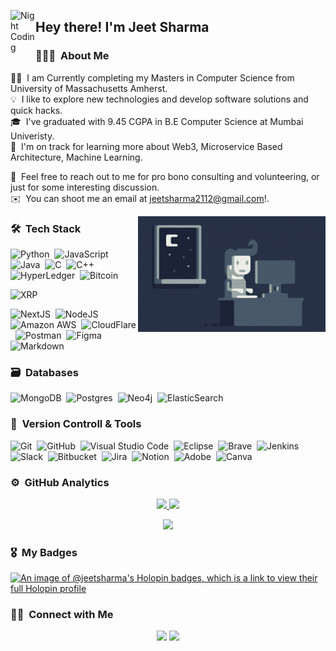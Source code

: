 <!--
![Jeet Sharma Banner](https://github.com/JeetDSharma/JeetDSharma/blob/8b3abf28d4d62728caf9ee9c177f48b058cbb997/assets/ASK%20Banner%20Image%20Github.png)
-->
<img alt="Night Coding" src="./assets/Hand%20Wave.gif" width='40' align="left"/><h2 align="left">Hey there! I'm Jeet Sharma</h2>

<!-- ## 👋 &nbsp;Hey there! I'm Jeet Sharma -->

### 👨🏻‍💻 &nbsp;About Me

👨‍💻 &nbsp;I am Currently completing my Masters in Computer Science from University of Massachusetts Amherst.\
💡 &nbsp;I like to explore new technologies and develop software solutions and quick hacks.\
🎓 &nbsp;I've graduated with 9.45 CGPA in B.E Computer Science at Mumbai Univeristy.\
🌱 &nbsp;I'm on track for learning more about Web3, Microservice Based Architecture, Machine Learning.
<!--
✍️ &nbsp;In my free time, I pursue Logo Designing and Blog Writing as hobbies/side hustles.\
-->
💬 &nbsp;Feel free to reach out to me for pro bono consulting and volunteering, or just for some interesting discussion.\
✉️ &nbsp;You can shoot me an email at jeetsharma2112@gmail.com!.
<!--
📄 &nbsp;Please have a look at my [Résumé](https://onedrive.live.com/?authkey=%21AKntgUe4LOwU4xA&id=2C11D5C642133C04%213605&cid=2C11D5C642133C04&parId=root&parQt=sharedby&o=OneUp) for more details about me. I'm open to feedback and suggestions!
-->

<img alt="Night Coding" src="https://raw.githubusercontent.com/AVS1508/AVS1508/master/assets/Night-Coding.gif" align="right"/>

### 🛠 &nbsp;Tech Stack

![Python](https://img.shields.io/badge/python-3670A0?style=for-the-badge&logo=python&logoColor=ffdd54)&nbsp;
![JavaScript](https://img.shields.io/badge/javascript-%23323330.svg?style=for-the-badge&logo=javascript&logoColor=%23F7DF1E)&nbsp;
![Java](https://img.shields.io/badge/java-%23ED8B00.svg?style=for-the-badge&logo=java&logoColor=white)&nbsp;
![C](https://img.shields.io/badge/c-%2300599C.svg?style=for-the-badge&logo=c&logoColor=white)&nbsp;
![C++](https://img.shields.io/badge/c++-%2300599C.svg?style=for-the-badge&logo=c%2B%2B&logoColor=white)&nbsp;
![HyperLedger](https://img.shields.io/badge/hyperledger-2F3134?style=for-the-badge&logo=hyperledger&logoColor=white)&nbsp;
![Bitcoin](https://img.shields.io/badge/Bitcoin-000000?style=for-the-badge&logo=bitcoin&logoColor=white)&nbsp;
<!--
![Ethereum](https://img.shields.io/badge/Ethereum-3C3C3D?style=for-the-badge&logo=Ethereum&logoColor=white)&nbsp;
-->
![XRP](https://img.shields.io/badge/Xrp-black?style=for-the-badge&logo=xrp&logoColor=white)&nbsp;
<!--
![Apache Kafka](https://img.shields.io/badge/Apache%20Kafka-000?style=for-the-badge&logo=apachekafka)&nbsp;
-->
![NextJS](https://img.shields.io/badge/next%20js-000000?style=for-the-badge&logo=nextdotjs&logoColor=white)&nbsp;
![NodeJS](https://img.shields.io/badge/Node%20js-339933?style=for-the-badge&logo=nodedotjs&logoColor=white)&nbsp;
![Amazon AWS](https://img.shields.io/badge/Amazon_AWS-FF9900?style=for-the-badge&logo=amazonaws&logoColor=white)&nbsp;
![CloudFlare](https://img.shields.io/badge/Cloudflare-F38020?style=for-the-badge&logo=Cloudflare&logoColor=white)&nbsp;
![Postman](https://img.shields.io/badge/Postman-FF6C37?style=for-the-badge&logo=postman&logoColor=white)&nbsp;
![Figma](https://img.shields.io/badge/figma-%23F24E1E.svg?style=for-the-badge&logo=figma&logoColor=white)&nbsp;
![Markdown](https://img.shields.io/badge/markdown-%23000000.svg?style=for-the-badge&logo=markdown&logoColor=white)&nbsp;
<!--![Bootstrap](https://img.shields.io/badge/bootstrap-%23563D7C.svg?style=for-the-badge&logo=bootstrap&logoColor=white)&nbsp;
![HTML5](https://img.shields.io/badge/html5-%23E34F26.svg?style=for-the-badge&logo=html5&logoColor=white)&nbsp;
![CSS3](https://img.shields.io/badge/css3-%231572B6.svg?style=for-the-badge&logo=css3&logoColor=white)&nbsp; -->
<!--![Spring](https://img.shields.io/badge/spring-%236DB33F.svg?style=for-the-badge&logo=spring&logoColor=white)&nbsp; 
![Vue.js](https://img.shields.io/badge/vuejs-%2335495e.svg?style=for-the-badge&logo=vuedotjs&logoColor=%234FC08D)&nbsp;
![Swagger](https://img.shields.io/badge/-Swagger-%23Clojure?style=for-the-badge&logo=swagger&logoColor=white)&nbsp;-->

### 🗃 &nbsp;Databases

<!--! [Redis](https://img.shields.io/badge/redis-%23DD0031.svg?style=for-the-badge&logo=redis&logoColor=white)&nbsp; -->
![MongoDB](https://img.shields.io/badge/MongoDB-%234ea94b.svg?style=for-the-badge&logo=mongodb&logoColor=white)&nbsp;
![Postgres](https://img.shields.io/badge/postgres-%23316192.svg?style=for-the-badge&logo=postgresql&logoColor=white)&nbsp;
![Neo4j](https://img.shields.io/badge/neo4j-4581C3?style=for-the-badge&logo=neo4j&logoColor=white)&nbsp;
![ElasticSearch](https://img.shields.io/badge/-ElasticSearch-005571?style=for-the-badge&logo=elasticsearch)&nbsp;


### 🧰 &nbsp;Version Controll & Tools 

![Git](https://img.shields.io/badge/git-%23F05033.svg?style=for-the-badge&logo=git&logoColor=white)&nbsp;
![GitHub](https://img.shields.io/badge/github-%23121011.svg?style=for-the-badge&logo=github&logoColor=white)&nbsp;
![Visual Studio Code](https://img.shields.io/badge/Visual%20Studio%20Code-0078d7.svg?style=for-the-badge&logo=visual-studio-code&logoColor=white)&nbsp;
![Eclipse](https://img.shields.io/badge/Eclipse-FE7A16.svg?style=for-the-badge&logo=Eclipse&logoColor=white)&nbsp;
![Brave](https://img.shields.io/badge/Brave-FB542B?style=for-the-badge&logo=Brave&logoColor=white)&nbsp;
![Jenkins](https://img.shields.io/badge/jenkins-%232C5263.svg?style=for-the-badge&logo=jenkins&logoColor=white)
![Slack](https://img.shields.io/badge/Slack-4A154B?style=for-the-badge&logo=slack&logoColor=white)&nbsp;
![Bitbucket](https://img.shields.io/badge/bitbucket-%230047B3.svg?style=for-the-badge&logo=bitbucket&logoColor=white)&nbsp;
![Jira](https://img.shields.io/badge/jira-%230A0FFF.svg?style=for-the-badge&logo=jira&logoColor=white)&nbsp;
![Notion](https://img.shields.io/badge/Notion-%23000000.svg?style=for-the-badge&logo=notion&logoColor=white)&nbsp;
![Adobe](https://img.shields.io/badge/adobe-%23FF0000.svg?style=for-the-badge&logo=adobe&logoColor=white)&nbsp;
![Canva](https://img.shields.io/badge/Canva-%2300C4CC.svg?style=for-the-badge&logo=Canva&logoColor=white)&nbsp;
<!--![Confluence](https://img.shields.io/badge/confluence-%23172BF4.svg?style=for-the-badge&logo=confluence&logoColor=white)&nbsp; -->
<!--![Apache Maven](https://img.shields.io/badge/Apache%20Maven-C71A36?style=for-the-badge&logo=Apache%20Maven&logoColor=white)&nbsp;
![Splunk](https://img.shields.io/badge/splunk-%23000000.svg?style=for-the-badge&logo=splunk&logoColor=white)&nbsp;
![SonarLint](https://img.shields.io/badge/SonarLint-CB2029?style=for-the-badge&logo=SONARLINT&logoColor=white)&nbsp;
 -->
### ⚙️ &nbsp;GitHub Analytics

<p align="center">
  <a href="https://github.com/JeetDSharma">
    <img height="180em" src="https://github-readme-stats-eight-theta.vercel.app/api?username=JeetDSharma&show_icons=true&theme=algolia&include_all_commits=true&count_private=true"/>
  </a>
  <a href="https://github.com/JeetDSharma">
    <img height="180em" src="https://github-readme-stats-eight-theta.vercel.app/api/top-langs/?username=JeetDSharma&layout=compact&langs_count=8&theme=algolia"/>
  </a>
</p>

<p align="center">
  <img height="180em" src="https://github-readme-streak-stats.herokuapp.com/?user=JeetDSharma&theme=dark&hide_border=true"/>
</p>

### 🎖 &nbsp;My Badges 

[![An image of @jeetsharma's Holopin badges, which is a link to view their full Holopin profile](https://holopin.me/jeetsharma)](https://holopin.io/@jeetsharma)

<!--
### 📜 &nbsp;My Articles

[![Medium](https://img.shields.io/badge/Medium%20-%231572B6.svg?&style=for-the-badge&logo=medium&logoColor=white)](https://medium.com/@adityakanoi123)
[![Quora](https://img.shields.io/badge/Quora-%23B92B27.svg?style=for-the-badge&logo=Quora&logoColor=white)](https://thedefenceengineer.quora.com/)

### 💰 &nbsp;Support My Work
[![BuyMeACoffee](https://img.shields.io/badge/Buy%20Me%20a%20Coffee-ffdd00?style=for-the-badge&logo=buy-me-a-coffee&logoColor=black)](https://buymeacoffee.com/adityakanoi) 
-->


### 🤝🏻 &nbsp;Connect with Me

<p align="center">
  <!--
<a href="adityakanoi2001.wordpress.com"><img src="https://img.shields.io/badge/-adityakanoi.com-3423A6?style=flat&logo=Google-Chrome&logoColor=white"/></a> -->
<a href="https://www.linkedin.com/in/jeet-sharma/"><img src="https://img.shields.io/badge/Jeet%20Devendra%20Sharma-0077B5?style=flat&logo=Linkedin&logoColor=white"/></a>
<a href="mailto:jeetsharma2112@gmail.com"><img src="https://img.shields.io/badge/-JeetSharma-D14836?style=flat&logo=Gmail&logoColor=white"/></a>
<!--
<a href="https://www.instagram.com/aditya_kanoi123/"><img src="https://img.shields.io/badge/-Adityakanoi123-E4405F?style=flat&logo=Instagram&logoColor=white"/></a>
<a href="https://www.facebook.com/profile.php?id=100008728234917"><img src="https://img.shields.io/badge/-AdityaKanoi-1877F2?style=flat&logo=Facebook&logoColor=white"/></a>
-->
</p>
<!--
### 🐍 &nbsp;That's How Commits move ...
<div align="center">
  <a href="https://github.com/JeetDSharma/">
  <img src="https://github.com/1999AZZAR/1999AZZAR/blob/readme/resources/img/grid-snake.svg"
       alt="snake" /></a>
</div>
-->
